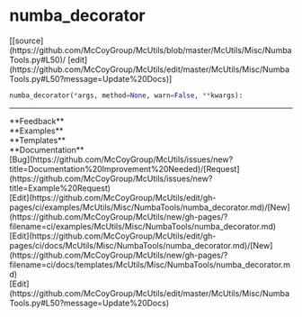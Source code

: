 # <a id="McUtils.McUtils.Misc.NumbaTools.numba_decorator">numba_decorator</a>
<div class="docs-source-link" markdown="1">
[[source](https://github.com/McCoyGroup/McUtils/blob/master/McUtils/Misc/NumbaTools.py#L50)/
[edit](https://github.com/McCoyGroup/McUtils/edit/master/McUtils/Misc/NumbaTools.py#L50?message=Update%20Docs)]
</div>

```python
numba_decorator(*args, method=None, warn=False, **kwargs): 
```













---


<div markdown="1" class="text-secondary">
<div class="container">
  <div class="row">
   <div class="col" markdown="1">
**Feedback**   
</div>
   <div class="col" markdown="1">
**Examples**   
</div>
   <div class="col" markdown="1">
**Templates**   
</div>
   <div class="col" markdown="1">
**Documentation**   
</div>
   <div class="col" markdown="1">
   
</div>
   <div class="col" markdown="1">
   
</div>
   <div class="col" markdown="1">
   
</div>
</div>
  <div class="row">
   <div class="col" markdown="1">
[Bug](https://github.com/McCoyGroup/McUtils/issues/new?title=Documentation%20Improvement%20Needed)/[Request](https://github.com/McCoyGroup/McUtils/issues/new?title=Example%20Request)   
</div>
   <div class="col" markdown="1">
[Edit](https://github.com/McCoyGroup/McUtils/edit/gh-pages/ci/examples/McUtils/Misc/NumbaTools/numba_decorator.md)/[New](https://github.com/McCoyGroup/McUtils/new/gh-pages/?filename=ci/examples/McUtils/Misc/NumbaTools/numba_decorator.md)   
</div>
   <div class="col" markdown="1">
[Edit](https://github.com/McCoyGroup/McUtils/edit/gh-pages/ci/docs/McUtils/Misc/NumbaTools/numba_decorator.md)/[New](https://github.com/McCoyGroup/McUtils/new/gh-pages/?filename=ci/docs/templates/McUtils/Misc/NumbaTools/numba_decorator.md)   
</div>
   <div class="col" markdown="1">
[Edit](https://github.com/McCoyGroup/McUtils/edit/master/McUtils/Misc/NumbaTools.py#L50?message=Update%20Docs)   
</div>
   <div class="col" markdown="1">
   
</div>
   <div class="col" markdown="1">
   
</div>
   <div class="col" markdown="1">
   
</div>
</div>
</div>
</div>